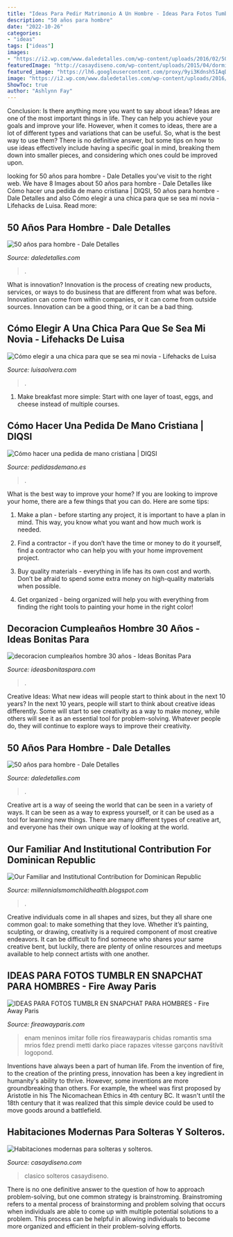 ```yaml
---
title: "Ideas Para Pedir Matrimonio A Un Hombre - Ideas Para Fotos Tumblr En Snapchat Para Hombres"
description: "50 años para hombre"
date: "2022-10-26"
categories:
- "ideas"
tags: ["ideas"]
images:
- "https://i2.wp.com/www.daledetalles.com/wp-content/uploads/2016/02/509.jpg?resize=665%2C1000"
featuredImage: "http://casaydiseno.com/wp-content/uploads/2015/04/dormitorio-clasico-hombre-madera.jpg"
featured_image: "https://lh6.googleusercontent.com/proxy/9yi3Kdnsh5IAqDalcVEmuCEwanDMMWvf96O3b9qFI7UrLb98buFzFYmZX7jLqjFKXQQ-15sUSCRuFOI1F-qUPX4v1V4=w1200-h630-n-k-no-nu"
image: "https://i2.wp.com/www.daledetalles.com/wp-content/uploads/2016/02/5014.jpg?resize=768%2C511"
ShowToc: true
author: "Ashlynn Fay"
---
```



Conclusion: Is there anything more you want to say about ideas?
Ideas are one of the most important things in life. They can help you achieve your goals and improve your life. However, when it comes to ideas, there are a lot of different types and variations that can be useful. So, what is the best way to use them? There is no definitive answer, but some tips on how to use ideas effectively include having a specific goal in mind, breaking them down into smaller pieces, and considering which ones could be improved upon.

	

		
looking for 50 años para hombre - Dale Detalles you've visit to the right web. We have 8 Images about 50 años para hombre - Dale Detalles like Cómo hacer una pedida de mano cristiana | DIQSI, 50 años para hombre - Dale Detalles and also Cómo elegir a una chica para que se sea mi novia - Lifehacks de Luisa. Read more:
		
    
## 50 Años Para Hombre - Dale Detalles

<img loading=lazy src="https://i2.wp.com/www.daledetalles.com/wp-content/uploads/2016/02/509.jpg?resize=665%2C1000" onerror="this.onerror=null;this.src='https://tse3.mm.bing.net/th?id=OIP.LFJz6PQ1nL4c3JDvkUOAcAHaLI&amp;pid=15.1';" alt="50 años para hombre - Dale Detalles">

_Source: daledetalles.com_

>. 

	

What is innovation?
Innovation is the process of creating new products, services, or ways to do business that are different from what was before. Innovation can come from within companies, or it can come from outside sources. Innovation can be a good thing, or it can be a bad thing.

    
## Cómo Elegir A Una Chica Para Que Se Sea Mi Novia - Lifehacks De Luisa

<img loading=lazy src="https://luisaolvera.com/wp-content/uploads/2019/06/como-pedirle-a-una-chica-que-sea-tu-novia-1.jpg" onerror="this.onerror=null;this.src='https://tse3.mm.bing.net/th?id=OIP.bD1c2DMINtAGgmtDmsBtUgHaHa&amp;pid=15.1';" alt="Cómo elegir a una chica para que se sea mi novia - Lifehacks de Luisa">

_Source: luisaolvera.com_

>. 

	

1. Make breakfast more simple: Start with one layer of toast, eggs, and cheese instead of multiple courses. 

    
## Cómo Hacer Una Pedida De Mano Cristiana | DIQSI

<img loading=lazy src="https://www.pedidasdemano.es/wp-content/uploads/2020/01/Que-regalar-pedida-mano-2.jpg" onerror="this.onerror=null;this.src='https://tse2.mm.bing.net/th?id=OIP.UY8zKkR6k7LDHg1QR2C3hQHaEo&amp;pid=15.1';" alt="Cómo hacer una pedida de mano cristiana | DIQSI">

_Source: pedidasdemano.es_

>. 

	

What is the best way to improve your home?
If you are looking to improve your home, there are a few things that you can do. Here are some tips:
1. Make a plan - before starting any project, it is important to have a plan in mind. This way, you know what you want and how much work is needed.

2. Find a contractor - if you don’t have the time or money to do it yourself, find a contractor who can help you with your home improvement project.

3. Buy quality materials - everything in life has its own cost and worth. Don’t be afraid to spend some extra money on high-quality materials when possible.

4. Get organized - being organized will help you with everything from finding the right tools to painting your home in the right color!

    
## Decoracion Cumpleaños Hombre 30 Años - Ideas Bonitas Para

<img loading=lazy src="https://ideasbonitaspara.com/wp-content/uploads/2018/10/decoracion-cumpleanos-hombre-30-anos-4-300x295.jpg" onerror="this.onerror=null;this.src='https://tse2.mm.bing.net/th?id=OIP.CUQDOrXIlCmpQqtyUXuwGgAAAA&amp;pid=15.1';" alt="decoracion cumpleaños hombre 30 años - Ideas Bonitas Para">

_Source: ideasbonitaspara.com_

>. 

	

Creative Ideas: What new ideas will people start to think about in the next 10 years?
In the next 10 years, people will start to think about creative ideas differently. Some will start to see creativity as a way to make money, while others will see it as an essential tool for problem-solving. Whatever people do, they will continue to explore ways to improve their creativity.

    
## 50 Años Para Hombre - Dale Detalles

<img loading=lazy src="https://i2.wp.com/www.daledetalles.com/wp-content/uploads/2016/02/5014.jpg?resize=768%2C511" onerror="this.onerror=null;this.src='https://tse1.mm.bing.net/th?id=OIP.-LjocDKN-f2nBuHlF28hJwHaE7&amp;pid=15.1';" alt="50 años para hombre - Dale Detalles">

_Source: daledetalles.com_

>. 

	

Creative art is a way of seeing the world that can be seen in a variety of ways. It can be seen as a way to express yourself, or it can be used as a tool for learning new things. There are many different types of creative art, and everyone has their own unique way of looking at the world.

    
## Our Familiar And Institutional Contribution For Dominican Republic

<img loading=lazy src="https://lh6.googleusercontent.com/proxy/9yi3Kdnsh5IAqDalcVEmuCEwanDMMWvf96O3b9qFI7UrLb98buFzFYmZX7jLqjFKXQQ-15sUSCRuFOI1F-qUPX4v1V4=w1200-h630-n-k-no-nu" onerror="this.onerror=null;this.src='https://tse2.mm.bing.net/th?id=OIP.auRuixh8uzDwFeJZ4n3LcAHaFj&amp;pid=15.1';" alt="Our Familiar and Institutional Contribution for Dominican Republic">

_Source: millennialsmomchildhealth.blogspot.com_

>. 

	

Creative individuals come in all shapes and sizes, but they all share one common goal: to make something that they love. Whether it’s painting, sculpting, or drawing, creativity is a required component of most creative endeavors. It can be difficult to find someone who shares your same creative bent, but luckily, there are plenty of online resources and meetups available to help connect artists with one another.

    
## IDEAS PARA FOTOS TUMBLR EN SNAPCHAT PARA HOMBRES - Fire Away Paris

<img loading=lazy src="https://3.bp.blogspot.com/-83moPwXzMzI/W7AirUjNRgI/AAAAAAAABfw/kqz6P2S_jG0l2S0Tmd3CkGuZ3PW0-sxrgCLcBGAs/s640/SXSAXSJBXJSABXSA.jpg" onerror="this.onerror=null;this.src='https://tse3.mm.bing.net/th?id=OIP.CT-gdgrLX89xxRfgCNZ8EQAAAA&amp;pid=15.1';" alt="IDEAS PARA FOTOS TUMBLR EN SNAPCHAT PARA HOMBRES - Fire Away Paris">

_Source: fireawayparis.com_

>enam meninos imitar folle ríos fireawayparis chidas romantis sma mrios fdez prendi metti darko piace rapazes vitesse garçons navštívit logopond. 

	

Inventions have always been a part of human life. From the invention of fire, to the creation of the printing press, innovation has been a key ingredient in humanity's ability to thrive. However, some inventions are more groundbreaking than others. For example, the wheel was first proposed by Aristotle in his The Nicomachean Ethics in 4th century BC. It wasn't until the 18th century that it was realized that this simple device could be used to move goods around a battlefield.

    
## Habitaciones Modernas Para Solteras Y Solteros.

<img loading=lazy src="http://casaydiseno.com/wp-content/uploads/2015/04/dormitorio-clasico-hombre-madera.jpg" onerror="this.onerror=null;this.src='https://tse1.mm.bing.net/th?id=OIP.uvelG1IChnb6rmqlnU0S9AHaF7&amp;pid=15.1';" alt="Habitaciones modernas para solteras y solteros.">

_Source: casaydiseno.com_

>clasico solteros casaydiseno. 

	

There is no one definitive answer to the question of how to approach problem-solving, but one common strategy is brainstroming. Brainstroming refers to a mental process of brainstorming and problem solving that occurs when individuals are able to come up with multiple potential solutions to a problem. This process can be helpful in allowing individuals to become more organized and efficient in their problem-solving efforts.

